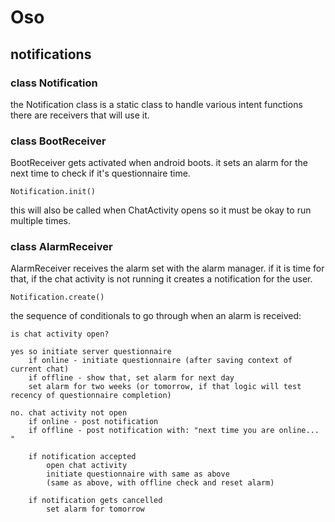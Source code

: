 # Oso
## notifications

### class Notification

the Notification class is a static class to handle various intent functions
there are receivers that will use it.


### class BootReceiver

BootReceiver gets activated when android boots.
it sets an alarm for the next time to check if it's questionnaire time.

    Notification.init()

this will also be called when ChatActivity opens so it must be
okay to run multiple times.

### class AlarmReceiver

AlarmReceiver receives the alarm set with the alarm manager.
if it is time for that,
if the chat activity is not running it creates a notification for the user.

    Notification.create()


the sequence of conditionals to go through when an alarm is received:

    is chat activity open?

    yes so initiate server questionnaire
        if online - initiate questionnaire (after saving context of current chat)
        if offline - show that, set alarm for next day
        set alarm for two weeks (or tomorrow, if that logic will test recency of questionnaire completion)

    no. chat activity not open
        if online - post notification
        if offline - post notification with: "next time you are online... "

        if notification accepted
            open chat activity
            initiate questionnaire with same as above
            (same as above, with offline check and reset alarm)

        if notification gets cancelled
            set alarm for tomorrow

